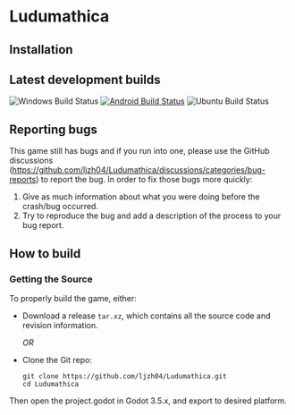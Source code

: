 Ludumathica
============

Installation
------------


Latest development builds
-------------------------


![Windows Build Status](https://img.shields.io/badge/Windows-Unavailable-red?logo=windows&logoColor=FFFFFF)
[![Android Build Status](https://img.shields.io/badge/Android-v0.1--alpha-brightgreen?logo=android&logoColor=FFFFFF)](https://github.com/ljzh04/Ludumathica/releases/download/v.0.1.0-alpha/Ludumathica.apk)
![Ubuntu Build Status](https://img.shields.io/badge/Ubuntu-Unavailable-red?logo=ubuntu&logoColor=FFFFFF)

Reporting bugs
--------------

This game still has bugs and if you run into one, please use the GitHub discussions
(https://github.com/ljzh04/Ludumathica/discussions/categories/bug-reports) to report the bug. In order to fix
those bugs more quickly:

   1. Give as much information about what you were doing before the crash/bug
      occurred.
   2. Try to reproduce the bug and add a description of the process to your bug
      report.

How to build
-------------------

### Getting the Source

To properly build the game, either:
- Download a release `tar.xz`, which contains all the source code and revision information.

  _OR_

- Clone the Git repo:
  ```shell
  git clone https://github.com/ljzh04/Ludumathica.git
  cd Ludumathica
  ```

Then open the project.godot in Godot 3.5.x, and export to desired platform.
 
